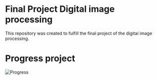 # Final Project Digital image processing
This repository was created to fulfill the final project of the digital image processing.


# Progress project
![Progress]( https://progress-bar.dev/23/?title=Progress)

 